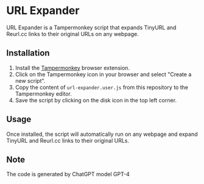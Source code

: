 # URL Expander

URL Expander is a Tampermonkey script that expands TinyURL and Reurl.cc links to their original URLs on any webpage.

## Installation

1. Install the [Tampermonkey](https://www.tampermonkey.net/) browser extension.
2. Click on the Tampermonkey icon in your browser and select "Create a new script".
3. Copy the content of `url-expander.user.js` from this repository to the Tampermonkey editor.
4. Save the script by clicking on the disk icon in the top left corner.

## Usage

Once installed, the script will automatically run on any webpage and expand TinyURL and Reurl.cc links to their original URLs.

## Note

The code is generated by ChatGPT model GPT-4
